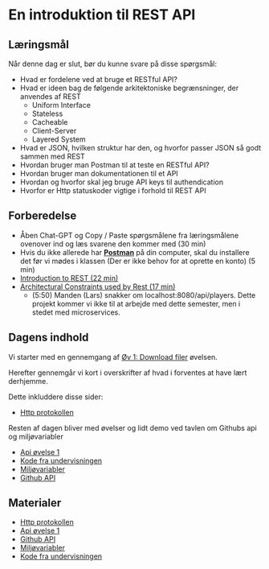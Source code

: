 # En introduktion til REST API


## Læringsmål

Når denne dag er slut, bør du kunne svare på disse spørgsmål:

- Hvad er fordelene ved at bruge et RESTful API?
- Hvad er ideen bag de følgende arkitektoniske begrænsninger, der anvendes af REST
    - Uniform Interface
    - Stateless
    - Cacheable
    - Client-Server
    - Layered System
- Hvad er JSON, hvilken struktur har den, og hvorfor passer JSON så godt sammen med REST
- Hvordan bruger man Postman til at teste en RESTful API?
- Hvordan bruger man dokumentationen til et API
- Hvordan og hvorfor skal jeg bruge API keys til authendication
- Hvorfor er Http statuskoder vigtige i forhold til REST API 

## Forberedelse

* Åben Chat-GPT og Copy / Paste spørgsmålene fra læringsmålene ovenover ind og læs svarene den kommer med (30 min)
* Hvis du ikke allerede har **[Postman](https://www.postman.com/downloads/)** på din computer, skal du installere det før vi mødes i klassen (Der er ikke behov for at oprette en konto) (5 min)
* [Introduction to REST (22 min)](https://www.youtube.com/watch?v=fqX4BpIWu4s)
* [Architectural Constraints used by Rest (17 min)](https://www.youtube.com/watch?v=u7HWkKhIYbU)
    * (5:50) Manden (Lars) snakker om localhost:8080/api/players. Dette projekt kommer vi ikke til at arbejde med dette semester, men i stedet med microservices.

## Dagens indhold

Vi starter med en gennemgang af [Øv 1: Download filer](solutions/) øvelsen.

Herefter gennemgår vi kort i overskrifter af hvad i forventes at have lært derhjemme. 

Dette inkluddere disse sider: 

* [Http protokollen](materialer/http.md) 


Resten af dagen bliver med øvelser og lidt demo ved tavlen om Githubs api og miljøvariabler

* [Api øvelse 1](materialer/api_ovelse_1.md) 
* [Kode fra undervisningen](https://github.com/ITAKEA/kode_fra_undervisning_e24/tree/master/restapi)
* [Miljøvariabler](materialer/env.md)
* [Github API](materialer/tutorial_github_api.md)


## Materialer

* [Http protokollen](materialer/http.md) 
* [Api øvelse 1](materialer/api_ovelse_1.md) 
* [Github API](materialer/tutorial_github_api.md)
* [Miljøvariabler](materialer/env.md)
* [Kode fra undervisningen](https://github.com/ITAKEA/kode_fra_undervisning_e24/tree/master/restapi)
